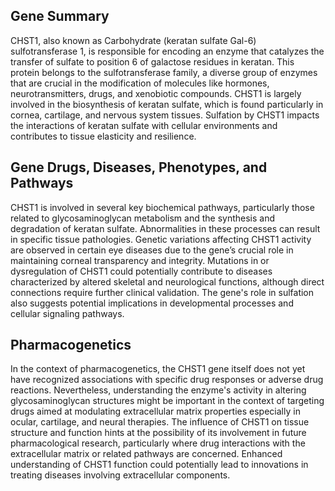 ## Gene Summary
CHST1, also known as Carbohydrate (keratan sulfate Gal-6) sulfotransferase 1, is responsible for encoding an enzyme that catalyzes the transfer of sulfate to position 6 of galactose residues in keratan. This protein belongs to the sulfotransferase family, a diverse group of enzymes that are crucial in the modification of molecules like hormones, neurotransmitters, drugs, and xenobiotic compounds. CHST1 is largely involved in the biosynthesis of keratan sulfate, which is found particularly in cornea, cartilage, and nervous system tissues. Sulfation by CHST1 impacts the interactions of keratan sulfate with cellular environments and contributes to tissue elasticity and resilience.

## Gene Drugs, Diseases, Phenotypes, and Pathways
CHST1 is involved in several key biochemical pathways, particularly those related to glycosaminoglycan metabolism and the synthesis and degradation of keratan sulfate. Abnormalities in these processes can result in specific tissue pathologies. Genetic variations affecting CHST1 activity are observed in certain eye diseases due to the gene’s crucial role in maintaining corneal transparency and integrity. Mutations in or dysregulation of CHST1 could potentially contribute to diseases characterized by altered skeletal and neurological functions, although direct connections require further clinical validation. The gene's role in sulfation also suggests potential implications in developmental processes and cellular signaling pathways.

## Pharmacogenetics
In the context of pharmacogenetics, the CHST1 gene itself does not yet have recognized associations with specific drug responses or adverse drug reactions. Nevertheless, understanding the enzyme's activity in altering glycosaminoglycan structures might be important in the context of targeting drugs aimed at modulating extracellular matrix properties especially in ocular, cartilage, and neural therapies. The influence of CHST1 on tissue structure and function hints at the possibility of its involvement in future pharmacological research, particularly where drug interactions with the extracellular matrix or related pathways are concerned. Enhanced understanding of CHST1 function could potentially lead to innovations in treating diseases involving extracellular components.